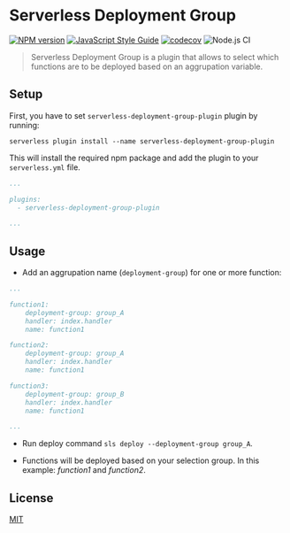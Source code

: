 Serverless Deployment Group
==================================
[![NPM version](https://badge.fury.io/js/serverless.svg)](https://npmjs.org/package/serverless-deployment-group-plugin)
[![JavaScript Style Guide](https://img.shields.io/badge/code_style-standard-brightgreen.svg)](https://standardjs.com)
[![codecov](https://codecov.io/gh/ftormo/serverless-deployment-group-plugin/branch/master/graph/badge.svg)](https://codecov.io/gh/ftormo/serverless-deployment-group-plugin)
![Node.js CI](https://github.com/ftormo/serverless-deployment-group-plugin/workflows/Node.js%20CI/badge.svg?branch=master)

> Serverless Deployment Group is a plugin that allows to select which functions are to be deployed based on an aggrupation variable.

## Setup

First, you have to set `serverless-deployment-group-plugin` plugin by running:
```
serverless plugin install --name serverless-deployment-group-plugin
```

This will install the required npm package and add the plugin to your `serverless.yml` file.
```yaml
...

plugins:
  - serverless-deployment-group-plugin

...
```

## Usage

* Add an aggrupation name (`deployment-group`) for one or more function:
```yaml
...

function1:
    deployment-group: group_A
    handler: index.handler
    name: function1

function2:
    deployment-group: group_A
    handler: index.handler
    name: function1

function3:
    deployment-group: group_B
    handler: index.handler
    name: function1

...
```

* Run deploy command `sls deploy --deployment-group group_A`.

* Functions will be deployed based on your selection group. In this example: *function1* and *function2*.

## License
  [MIT](LICENSE)